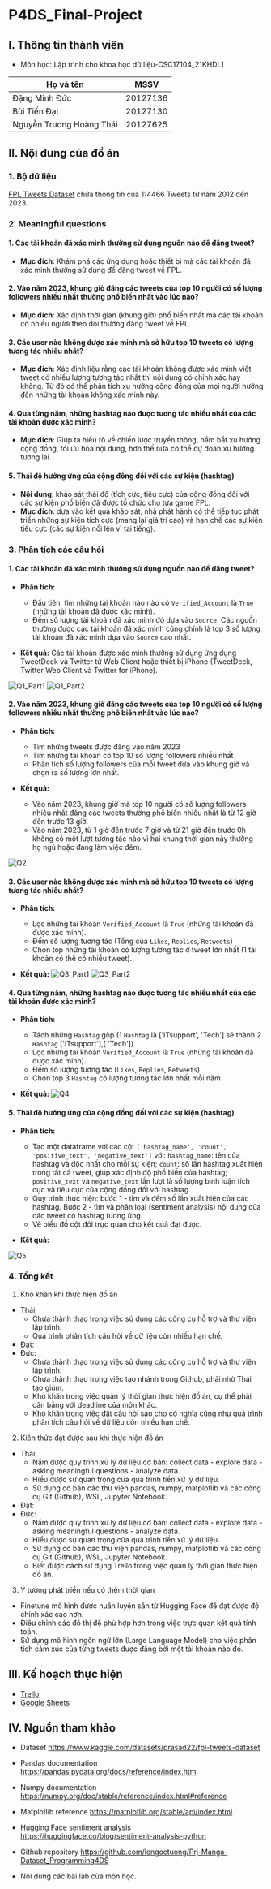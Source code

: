 # P4DS_Final-Project

## I. Thông tin thành viên
* Môn học: Lập trình cho khoa học dữ liệu-CSC17104_21KHDL1

| Họ và tên  | MSSV  |
|    ---     | ---   |
| Đặng Minh Đức  | 20127136  |
| Bùi Tiến Đạt  | 20127130  |
| Nguyễn Trương Hoàng Thái  | 20127625  |


## II. Nội dung của đồ án 
### 1. Bộ dữ liệu
[FPL Tweets Dataset](https://www.kaggle.com/datasets/prasad22/fpl-tweets-dataset) chứa thông tin của 114466 Tweets từ năm 2012 đến 2023.

### 2. Meaningful questions
#### 1. Các tài khoản đã xác minh thường sử dụng nguồn nào để đăng tweet? ####
* **Mục đích**: Khám phá các ứng dụng hoặc thiết bị mà các tài khoản đã xác minh thường sử dụng để đăng tweet về FPL. 
#### 2. Vào năm 2023, khung giờ đăng các tweets của top 10 người có số lượng followers nhiều nhất thường phổ biến nhất vào lúc nào?  ####
* **Mục đích**: Xác định thời gian (khung giờ) phổ biến nhất mà các tài khoản có nhiều người theo dõi thường đăng tweet về FPL. 
#### 3. Các user nào không được xác minh mà sở hữu  top 10 tweets có lượng tương tác nhiều nhất? ####
* **Mục đích**: Xác định liệu rằng các tài khoản không được xác minh viết tweet có nhiều lượng tương tác nhất thì nội dung có chính xác hay không. Từ đó có thể phân tích xu hướng cộng đồng của mọi người hướng đến những tài khoản không xác minh này. 
#### 4. Qua từng năm, những hashtag nào được tương tác nhiều nhất của các tài khoản được xác minh?  ####
* **Mục đích**: Giúp ta hiểu rõ về chiến lược truyền thông, nắm bắt xu hướng cộng đồng, tối ưu hóa nội dung, hơn thế nữa có thể dự đoán xu hướng tương lai. 
#### 5. Thái độ hưởng ứng của cộng đồng đối với các sự kiện (hashtag) ####
* **Nội dung**: khảo sát thái độ (tích cực, tiêu cực) của cộng đồng đối với các sự kiện phổ biến đã được tổ chức cho tựa game FPL.
* **Mục đích**: dựa vào kết quả khảo sát, nhà phát hành có thể tiếp tục phát triển những sự kiện tích cực (mang lại giá trị cao) và hạn chế các sự kiện tiêu cực (các sự kiện nổi lên vì tai tiếng).

### 3. Phân tích các câu hỏi
#### 1. Các tài khoản đã xác minh thường sử dụng nguồn nào để đăng tweet? ####
- **Phân tích:**
    - Đầu tiên, tìm những tài khoản nào nào có ``Verified_Account`` là ``True`` (những tài khoản đã được xác minh).
    - Đếm số lượng tài khoản đã xác minh đó dựa vào ``Source``. Các nguồn thường được các tài khoản đã xác minh cũng chính là top 3 số lượng tài khoản đã xác minh dựa vào ``Source`` cao nhất.

- **Kết quả:** Các tài khoản được xác minh thường sử dụng ứng dụng TweetDeck và Twitter từ Web Client hoặc thiết bị iPhone (TweetDeck, Twitter Web Client và Twitter for iPhone).

![Q1_Part1](./Images/1.1.jpg)
![Q1_Part2](./Images/1.2.jpg)

#### 2. Vào năm 2023, khung giờ đăng các tweets của top 10 người có số lượng followers nhiều nhất thường phổ biến nhất vào lúc nào?  ####
- **Phân tích:**
    - Tìm những tweets được đăng vào năm 2023
    - Tìm những tài khoản có top 10 số lượng followers nhiều nhất
    - Phân tích số lượng followers cũa mỗi tweet dựa vào khung giờ và chọn ra số lượng lớn nhất.

- **Kết quả:**
    - Vào năm 2023, khung giờ mà top 10 người có số lượng followers nhiều nhất đăng các tweets thường phổ biến nhiều nhất là từ 12 giờ đến trước 13 giờ.
    - Vào năm 2023, từ 1 giờ đến trước 7 giờ và từ 21 giờ đến trước 0h không có một lượt tương tác nào vì hai khung thời gian này thường họ ngủ hoặc đang làm việc đêm.

![Q2](./Images/2.jpg)

#### 3. Các user nào không được xác minh mà sở hữu  top 10 tweets có lượng tương tác nhiều nhất? ####
- **Phân tích:**
    - Lọc những tài khoản ``Verified_Account`` là ``True`` (những tài khoản đã được xác minh).
    - Đếm số lượng tương tác (Tổng của ``Likes``, ``Replies``, ``Retweets``) 
    - Chọn top những tài khoản có lượng tương tác ở tweet lớn nhất (1 tài khoản có thể có nhiều tweet).

- **Kết quả:**
![Q3_Part1](./Images/3.1.jpg)
![Q3_Part2](./Images/3.2.jpg)

#### 4. Qua từng năm, những hashtag nào được tương tác nhiều nhất của các tài khoản được xác minh?  ####
- **Phân tích:**
    - Tách những ``Hashtag`` gộp (1 ``Hashtag`` là ['ITsupport', 'Tech'] sẽ thành 2 ``Hashtag`` ['ITsupport'],[ 'Tech'])
    - Lọc những tài khoản ``Verified_Account`` là ``True`` (những tài khoản đã được xác minh).
    - Đếm số lượng tương tác (``Likes``, ``Replies``, ``Retweets``) 
    - Chọn top 3 ``Hashtag`` có lượng tương tác lớn nhất mỗi năm

- **Kết quả:**
![Q4](./Images/4.jpg)

#### 5. Thái độ hưởng ứng của cộng đồng đối với các sự kiện (hashtag) ####
- **Phân tích:**
    - Tạo một dataframe với các cột `['hashtag_name', 'count', 'positive_text', 'negative_text']` với: `hashtag_name`: tên của hashtag và độc nhất cho mỗi sự kiện; `count`: số lần hashtag xuất hiện trong tất cả tweet, giúp xác định độ phổ biến của hashtag; `positive_text` và `negative_text` lần lượt là số lượng bình luận tích cực và tiêu cực của cộng đồng đối với hashtag.
    - Quy trình thực hiện: bước 1 - tìm và đếm số lần xuất hiện của các hashtag. Bước 2 - tìm và phân loại (sentiment analysis) nội dung của các tweet có hashtag tương ứng.
    - Vẽ biểu đồ cột đôi trực quan cho kết quả đạt được.

- **Kết quả:**

![Q5](./Images/5.jpg)

### 4. Tổng kết
1. Khó khăn khi thực hiện đồ án
* Thái:
    * Chưa thành thạo trong việc sử dụng các công cụ hỗ trợ và thư viện lập trình.
    * Quá trình phân tích câu hỏi về dữ liệu còn nhiều hạn chế.
* Đạt:
* Đức:
    * Chưa thành thạo trong việc sử dụng các công cụ hỗ trợ và thư viện lập trình.
    * Chưa thành thạo trong việc tạo nhánh trong Github, phải nhờ Thái tạo giùm.
    * Khó khăn trong việc quản lý thời gian thực hiện đồ án, cụ thể phải cân bằng với deadline của môn khác.
    * Khó khăn trong việc đặt câu hỏi sao cho có nghĩa cũng như quá trình phân tích câu hỏi về dữ liệu còn nhiều hạn chế.
2. Kiến thức đạt được sau khi thực hiện đồ án
* Thái:
    * Nắm được quy trình xử lý dữ liệu cơ bản: collect data - explore data - asking meaningful questions - analyze data.
    * Hiểu được sự quan trọng của quá trình tiền xử lý dữ liệu.
    * Sử dụng cơ bản các thư viện pandas, numpy, matplotlib và các công cụ Git (Github), WSL, Jupyter Notebook.
* Đạt:
* Đức:
    * Nắm được quy trình xử lý dữ liệu cơ bản: collect data - explore data - asking meaningful questions - analyze data.
    * Hiểu được sự quan trọng của quá trình tiền xử lý dữ liệu.
    * Sử dụng cơ bản các thư viện pandas, numpy, matplotlib và các công cụ Git (Github), WSL, Jupyter Notebook.
    * Biết được cách sử dụng Trello trong việc quản lý thời gian thực hiện đồ án.
3. Ý tưởng phát triển nếu có thêm thời gian
* Finetune mô hình được huẩn luyện sẵn từ Hugging Face để đạt được độ chính xác cao hơn.
* Điều chỉnh các đồ thị để phù hợp hơn trong việc trực quan kết quả tính toán.
* Sử dụng mô hình ngôn ngữ lớn (Large Language Model) cho việc phân tích cảm xúc của từng tweets được đăng bởi một tài khoản nào đó.


## III. Kế hoạch thực hiện
- [Trello](https://trello.com/invite/b/DNhvft8O/ATTI383acbc1dec94db2598dbbb3a5d06887A9124805/chim-da-da-p4ds)
- [Google Sheets](https://docs.google.com/spreadsheets/d/1pbR2yj6GvzOqSXhwOUz4eFgmFEfkTJamexI0saJP_dY/edit?usp=sharing)


## IV. Nguồn tham khảo
* Dataset
https://www.kaggle.com/datasets/prasad22/fpl-tweets-dataset

* Pandas documentation
https://pandas.pydata.org/docs/reference/index.html

* Numpy documentation
https://numpy.org/doc/stable/reference/index.html#reference

* Matplotlib reference
https://matplotlib.org/stable/api/index.html

* Hugging Face sentiment analysis
https://huggingface.co/blog/sentiment-analysis-python

* Github repository
https://github.com/lengoctuong/Prj-Manga-Dataset_Programming4DS

* Nội dung các bài lab của môn học.